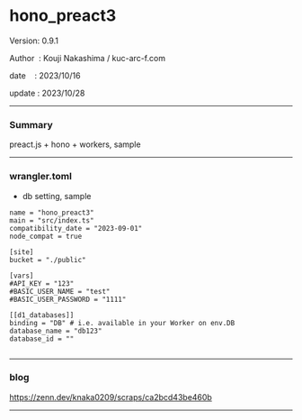 ﻿# hono_preact3

 Version: 0.9.1

 Author  : Kouji Nakashima / kuc-arc-f.com

 date    : 2023/10/16

 update  : 2023/10/28

***
### Summary

preact.js + hono + workers,  sample

***
### wrangler.toml

* db setting, sample
```
name = "hono_preact3"
main = "src/index.ts"
compatibility_date = "2023-09-01"
node_compat = true

[site]
bucket = "./public"

[vars]
#API_KEY = "123"
#BASIC_USER_NAME = "test"
#BASIC_USER_PASSWORD = "1111"

[[d1_databases]]
binding = "DB" # i.e. available in your Worker on env.DB
database_name = "db123"
database_id = ""


```
***
### blog 

https://zenn.dev/knaka0209/scraps/ca2bcd43be460b

***

